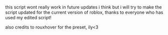this script wont really work in future updates i think but i will try to make the script updated for the current version of roblox, thanks to everyone who has used my edited script!

also credits to rouxhover for the preset, ily<3
